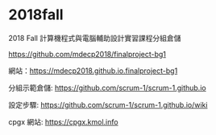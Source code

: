 # 2018fall
2018 Fall 計算機程式與電腦輔助設計實習課程分組倉儲

 https://github.com/mdecp2018/finalproject-bg1
 
 網站：https://mdecp2018.github.io.finalproject-bg1
 
分組示範倉儲: https://github.com/scrum-1/scrum-1.github.io

設定步驟: https://github.com/scrum-1/scrum-1.github.io/wiki

cpgx 網站: https://cpgx.kmol.info
